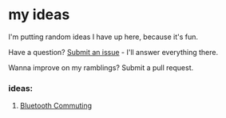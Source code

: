 my ideas
=====

I'm putting random ideas I have up here, because it's fun.

Have a question? [Submit an issue](https://github.com/Cbeck527/ideas/issues) - I'll answer everything there.

Wanna improve on my ramblings? Submit a pull request.

### ideas:

1. [Bluetooth Commuting](https://github.com/Cbeck527/ideas/blob/master/Bluetooth%20Commuting.md)